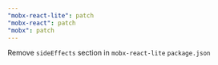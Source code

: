 ```yaml
---
"mobx-react-lite": patch
"mobx-react": patch
"mobx": patch
---
```


Remove `sideEffects` section in `mobx-react-lite` `package.json`
